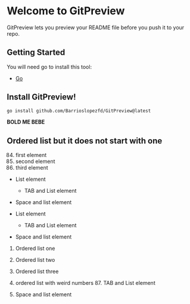 # Welcome to GitPreview
GitPreview lets you preview your README file before you push it to your repo.

## Getting Started
You will need go to install this tool:
- [Go](https://go.dev/doc/install)

## Install GitPreview!
```bash
go install github.com/Barrioslopezfd/GitPreview@latest
```

**BOLD ME BEBE**

## Ordered list but it does not start with one 
84. first element
85. second element
87. third element

- List element
    - TAB and List element
 - Space and list element 


- List element
    - TAB and List element
 - Space and list element 

1. Ordered list one 
2. Ordered list two 
3. Ordered list three 




34. ordered list with weird numbers
    87. TAB and List element
 12. Space and list element 

